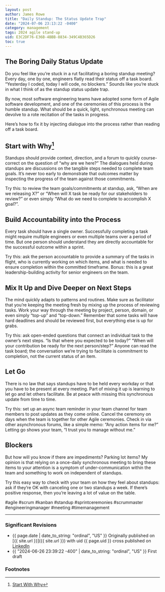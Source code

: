 ```yaml
---
layout: post
author: James Rowe
title: "Daily Standup: The Status Update Trap"
date: "2024-07-06 23:13:22 -0400"
category: management
tags: 2024 agile stand-up
uid: E3C2DF76-E36B-4BBB-8834-349C4B365D26
toc: true
---
```


## The Boring Daily Status Update

Do you feel like you’re stuck in a rut facilitating a boring standup meeting? Every day, one by one, engineers flatly read their status off a task board. “Yesterday I coded, today I will code, no blockers.” Sounds like you’re stuck in what I think of as the standup status update trap.

By now, most software engineering teams have adopted some form of Agile software development, and one of the ceremonies of this process is the humble standup. What should be a quick, light, synchronous meeting can devolve to a rote recitation of the tasks in progress.

Here’s how to fix it by injecting dialogue into the process rather than reading off a task board.

## Start with Why[^why]

Standups should provide context, direction, and a forum to quickly course-correct on the question of “why are we here?” The dialogues held during standups are discussions on the tangible steps needed to complete team goals. It’s never too early to demonstrate that outcomes matter by inspecting the progress of the team against those commitments.

Try this: to review the team goals/commitments at standup, ask, “When are we releasing X?” or “When will X task be ready for our stakeholders to review?” or even simply “What do we need to complete to accomplish X goal?”.

## Build Accountability into the Process

Every task should have a single owner. Successfully completing a task might require multiple engineers or even multiple teams over a period of time. But one person should understand they are directly accountable for the successful outcome within a sprint.

Try this: ask the person accountable to provide a summary of the tasks in flight, who is currently working on which items, and what is needed to ensure completion within the committed timeframe. Bonus: this is a great leadership-building activity for senior engineers on the team. 

## Mix It Up and Dive Deeper on Next Steps

The mind quickly adapts to patterns and routines. Make sure as facilitator that you’re keeping the meeting fresh by mixing up the process of reviewing tasks. Work your way through the meeting by project, person, domain, or even simply “top-up” and “top-down.” Remember that some tasks will have hard deadlines and should be reviewed first, but everything else is up for grabs.

Try this: ask open-ended questions that connect an individual task to the owner’s next steps. “Is that where you expected to be today?” “When will your contribution be ready for the next person/step?” Anyone can read the task board; the conversation we’re trying to facilitate is commitment to completion, not the current status of an item.

## Let Go

There is no law that says standups have to be held every workday or that you have to be present at every meeting. Part of mixing it up is learning to let go and let others facilitate. Be at peace with missing this synchronous update from time to time. 

Try this: set up an async team reminder in your team channel for team members to post updates as they come online. Cancel the ceremony on days when the team is together for other Agile ceremonies. Check in via other asynchronous forums, like a simple memo: “Any action items for me?” Letting go shows your team, “I trust you to manage without me.”

## Blockers

But how will you know if there are impediments? Parking lot items? My opinion is that relying on a once-daily synchronous meeting to bring these items to your attention is a symptom of under-communication within the team and something to work on independent of standups.

Try this easy way to check with your team on how they feel about standups: ask if they’re OK with canceling one or two standups a week. If there’s positive response, then you’re leaving a lot of value on the table.

#agile #scrum #kanban #standup #sprintceremonies #scrummaster #engineeringmanager #meeting #timemanagement

---

### Significant Revisions

- {{ page.date | date_to_string: "ordinal", "US" }} Originally published on [{{ site.url }}]({{ site.url }}) with uid {{ page.uid }} cross published on [LinkedIn](https://www.linkedin.com/pulse/daily-standup-status-update-trap-james-rowe-q8boc)
- {{ "2024-06-26 23:39:22 -400" | date_to_string: "ordinal", "US" }} First draft

### Footnotes

[^why]: [Start With Why](https://en.wikipedia.org/wiki/Start_with_Why)